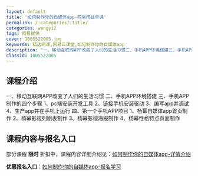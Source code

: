 ```yaml
---
layout: default
title: '如何制作你的自媒体app-网易精品单课'
permalink: /:categories/:title/
categories: wangyi2
tags: 网易提供
cover: 1005522005.jpg
keywords: 精选网课,网易云课堂,如何制作你的自媒体app
description: "一、移动互联网APP改变了人们的生活习惯二、手机APP环境搭建三、手机APP制作的四个步骤1、pc端安装开发工具2、链接手机安装驱动3、编写app并调试4、生产app并在手机上运行四、第一个"
classid: 1005522005
---
```


## 课程介绍

一、移动互联网APP改变了人们的生活习惯
二、手机APP环境搭建
三、手机APP制作的四个步骤
1、pc端安装开发工具
2、链接手机安装驱动
3、编写app并调试
4、生产app并在手机上运行
四、第一个手机APP项目
1、杨幂自媒体app首页制作
2、杨幂影视列剧表制作
3、杨幂影视海报制作
4、杨幂性格特点页面制作

## 课程内容与报名入口

部分课程 **限时** 折扣中，课程内容详细介绍见：[如何制作你的自媒体app-详情介绍](https://study.163.com/course/introduction/1005522005.htm?share=1&shareId=1025206652&utm_campaign=share&utm_medium=iphoneShare&utm_source=&utm_u=1025206652)

**优惠报名入口**：[如何制作你的自媒体app-报名学习](https://study.163.com/course/introduction/1005522005.htm?share=1&shareId=1025206652&utm_campaign=share&utm_medium=iphoneShare&utm_source=&utm_u=1025206652)

